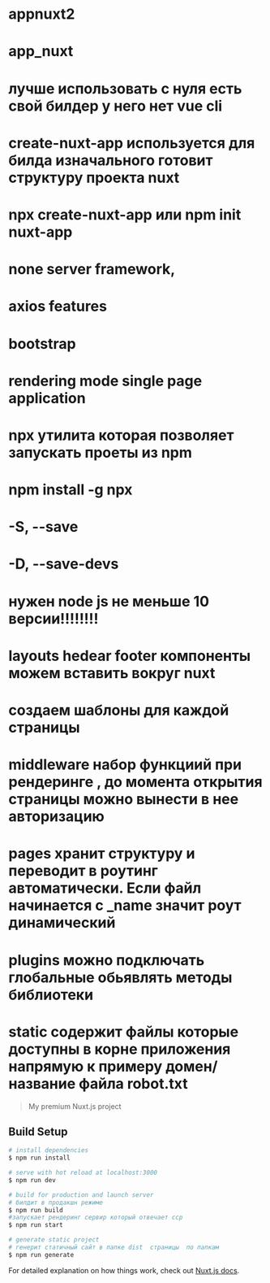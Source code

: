 # appnuxt2

# app_nuxt

# лучше использовать с нуля есть свой билдер у него нет vue cli

# create-nuxt-app используется для билда изначального готовит структуру проекта nuxt

# npx create-nuxt-app <my-project> или npm init nuxt-app <my-project>

# none server framework,

# axios features

# bootstrap

# rendering mode single page application

# npx утилита которая позволяет запускать проеты из npm

# npm install -g npx

# -S, --save

# -D, --save-devs

# нужен node js не меньше 10 версии!!!!!!!!

# layouts hedear footer компоненты можем вставить вокруг nuxt

# создаем шаблоны для каждой страницы

# middleware набор функциий при рендеринге , до момента открытия страницы можно вынести в нее авторизацию

# pages хранит структуру и переводит в роутинг автоматически. Если файл начинается с \_name значит роут динамический

# plugins можно подключать глобальные обьявлять методы библиотеки

# static содержит файлы которые доступны в корне приложения напрямую к примеру домен/название файла robot.txt

> My premium Nuxt.js project

## Build Setup

```bash
# install dependencies
$ npm run install

# serve with hot reload at localhost:3000
$ npm run dev

# build for production and launch server
# билдит в продакшн режиме
$ npm run build
#запускает рендеринг сервир который отвечает сср
$ npm run start

# generate static project
# генерит статичный сайт в папке dist  страницы  по папкам
$ npm run generate
```

For detailed explanation on how things work, check out [Nuxt.js docs](https://nuxtjs.org).
